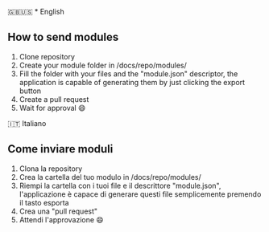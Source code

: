 🇬🇧🇺🇸 * English

## How to send modules

1) Clone repository
2) Create your module folder in /docs/repo/modules/
3) Fill the folder with your files and the "module.json" descriptor, the application is capable of generating them by just clicking the export button
4) Create a pull request
5) Wait for approval 😄

🇮🇹 Italiano

## Come inviare moduli

1) Clona la repository
2) Crea la cartella del tuo modulo in /docs/repo/modules/
3) Riempi la cartella con i tuoi file e il descrittore "module.json", l'applicazione è capace di generare questi file semplicemente premendo il tasto esporta
4) Crea una "pull request"
5) Attendi l'approvazione 😄